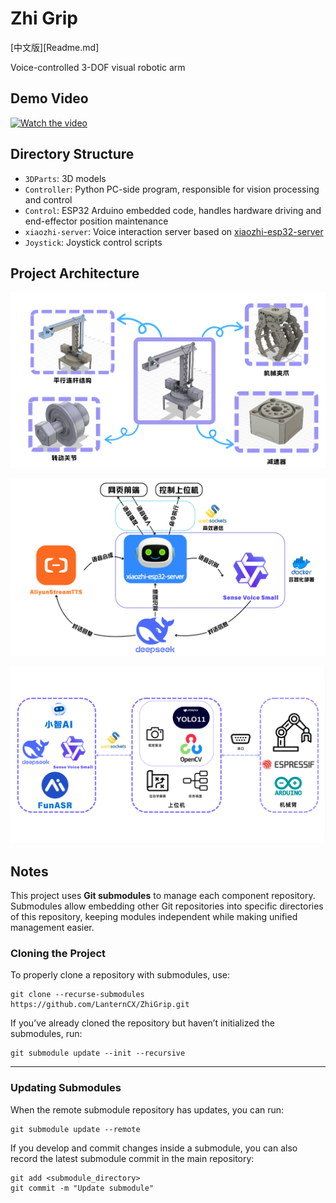 # Zhi Grip

[中文版][Readme.md]

Voice-controlled 3-DOF visual robotic arm

## Demo Video

[![Watch the video](https://img.youtube.com/vi/Yv7Xh_hzRgY/hqdefault.jpg)](https://www.youtube.com/embed/Yv7Xh_hzRgY)

## Directory Structure

- `3DParts`: 3D models
- `Controller`: Python PC-side program, responsible for vision processing and control
- `Control`: ESP32 Arduino embedded code, handles hardware driving and end-effector position maintenance
- `xiaozhi-server`: Voice interaction server based on [xiaozhi-esp32-server](https://github.com/xinnan-tech/xiaozhi-esp32-server)
- `Joystick`: Joystick control scripts

## Project Architecture

![Mechanical Structure](img/1.png)

![XiaoZhi Framework](img/2.png)

![System Block Diagram](img/3.png)

## Notes

This project uses **Git submodules** to manage each component repository. Submodules allow embedding other Git repositories into specific directories of this repository, keeping modules independent while making unified management easier.

### Cloning the Project

To properly clone a repository with submodules, use:

```
git clone --recurse-submodules https://github.com/LanternCX/ZhiGrip.git
```

If you’ve already cloned the repository but haven’t initialized the submodules, run:

```
git submodule update --init --recursive
```

------

### Updating Submodules

When the remote submodule repository has updates, you can run:

```
git submodule update --remote
```

If you develop and commit changes inside a submodule, you can also record the latest submodule commit in the main repository:

```
git add <submodule_directory>
git commit -m "Update submodule"
```